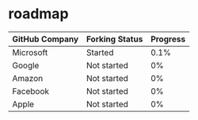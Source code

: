 # roadmap

| GitHub Company   | Forking Status   | Progress  |
|------------------|-------------------| ------------------|
| Microsoft        | Started       | 0.1%       |
| Google           | Not started       | 0%       |
| Amazon           | Not started       | 0%       |
| Facebook         | Not started       | 0%       |
| Apple            | Not started       | 0%       |
